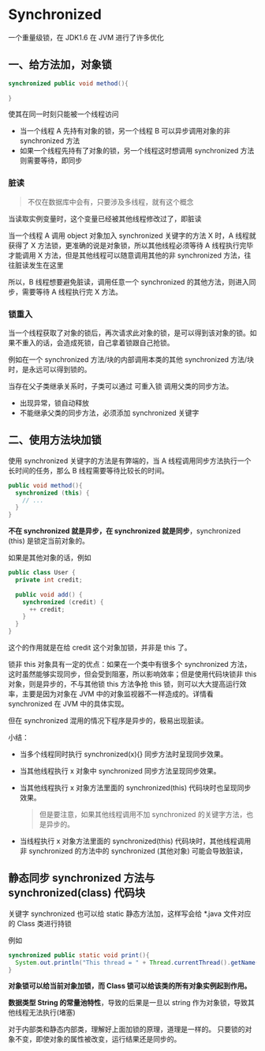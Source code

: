 # Synchronized

一个重量级锁，在 JDK1.6 在 JVM 进行了许多优化



## 一、给方法加，对象锁

```java
synchronized public void method(){
  
}
```

使其在同一时刻只能被一个线程访问

* 当一个线程 A 先持有对象的锁，另一个线程 B 可以异步调用对象的非 synchronized 方法
* 如果一个线程先持有了对象的锁，另一个线程这时想调用 synchronized 方法则需要等待，即同步



### 脏读

> 不仅在数据库中会有，只要涉及多线程，就有这个概念

当读取实例变量时，这个变量已经被其他线程修改过了，即脏读



当一个线程 A 调用 object 对象加入 synchronized 关键字的方法 X 时，A 线程就获得了 X 方法锁，更准确的说是对象锁，所以其他线程必须等待 A 线程执行完毕才能调用 X 方法，但是其他线程可以随意调用其他的非 synchronized 方法，往往脏读发生在这里

所以，B 线程想要避免脏读，调用任意一个 synchronized 的其他方法，则进入同步，需要等待 A 线程执行完 X 方法。



### 锁重入

当一个线程获取了对象的锁后，再次请求此对象的锁，是可以得到该对象的锁。如果不重入的话，会造成死锁，自己拿着锁跟自己抢锁。

例如在一个 synchronized 方法/块的内部调用本类的其他 synchronized 方法/块时，是永远可以得到锁的。



当存在父子类继承关系时，子类可以通过 可重入锁 调用父类的同步方法。



* 出现异常，锁自动释放
* 不能继承父类的同步方法，必须添加 synchronized 关键字



## 二、使用方法块加锁

使用 synchronized 关键字的方法是有弊端的，当 A 线程调用同步方法执行一个长时间的任务，那么 B 线程需要等待比较长的时间。

```java
public void method(){
  synchronized (this) {
    // ...
  }
}
```

**不在 synchronized 就是异步，在 synchronized 就是同步**，synchronized (this) 是锁定当前对象的。

如果是其他对象的话，例如

```java
public class User {
  private int credit;
 	
  public void add() {
    synchronized (credit) {
      ++ credit;
    }
  } 
}
```

这个的作用就是在给 credit 这个对象加锁，并非是 this 了。

锁非 this 对象具有一定的优点：如果在一个类中有很多个 synchronized 方法，这时虽然能够实现同步，但会受到阻塞，所以影响效率；但是使用代码块锁非 this 对象，则是异步的，不与其他锁 this 方法争抢 this 锁，则可以大大提高运行效率，主要是因为对象在 JVM 中的对象监视器不一样造成的。详情看 synchronized 在 JVM 中的具体实现。



但在 synchronized 混用的情况下程序是异步的，极易出现脏读。



小结：

* 当多个线程同时执行 synchronized(x){} 同步方法时呈现同步效果。

* 当其他线程执行 x 对象中 synchronized 同步方法呈现同步效果。

* 当其他线程执行 x 对象方法里面的 synchronized(this) 代码块时也呈现同步效果。

  > 但是要注意，如果其他线程调用不加 synchronized 的关键字方法，也是异步的。

* 当线程执行 x 对象方法里面的 synchronized(this) 代码块时，其他线程调用非 synchronized 的方法中的 synchronized (其他对象) 可能会导致脏读，

## 静态同步 synchronized 方法与 synchronized(class) 代码块

关键字 synchronized 也可以给 static 静态方法加，这样写会给 *.java 文件对应的 Class 类进行持锁

例如 

```java
synchronized public static void print(){
  System.out.println("This thread = " + Thread.currentThread().getName());
}
```

**对象锁可以给当前对象加锁，而 Class 锁可以给该类的所有对象实例起到作用。**



**数据类型 String 的常量池特性**，导致的后果是一旦以 string 作为对象锁，导致其他线程无法执行(堵塞)

对于内部类和静态内部类，理解好上面加锁的原理，道理是一样的。
只要锁的对象不变，即使对象的属性被改变，运行结果还是同步的。







